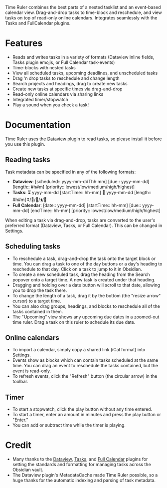 Time Ruler combines the best parts of a nested tasklist and an event-based calendar view. Drag-and-drop tasks to time-block and reschedule, and view tasks on top of read-only online calendars. Integrates seamlessly with the Tasks and FullCalendar plugins.

# Features
- Reads and writes tasks in a variety of formats (Dataview inline fields, Tasks plugin emojis, or Full Calendar task-events)
- Time-blocks with nested tasks
- View all scheduled tasks, upcoming deadlines, and unscheduled tasks
- Drag 'n drop tasks to reschedule and change length
- Search projects and headings, drag to create new tasks
- Create new tasks at specific times via drag-and-drop
- Read-only online calendars via sharing links
- Integrated timer/stopwatch
- Play a sound when you check a task!

# Documentation
Time Ruler uses the [Dataview](obsidian://show-plugin?id=dataview) plugin to read tasks, so please install it before you use this plugin.

## Reading tasks
Task metadata can be specified in any of the following formats:
- **Dataview**: [scheduled:: yyyy-mm-ddThh:mm]   [due:: yyyy-mm-dd]  [length:: \#h\#m]  [priority:: lowest/low/medium/high/highest]
- **Tasks**: ⏳ yyyy-mm-dd [startTime:: hh-mm]  📅 yyyy-mm-dd  [length:: \#h\#m] ⏬/🔽/🔼/⏫/🔺
- **Full Calendar**: [date:: yyyy-mm-dd]  [startTime:: hh-mm]  [due:: yyyy-mm-dd]  [endTime:: hh-mm] 
 [priority:: lowest/low/medium/high/highest]

When editing a task via drag-and-drop, tasks are converted to the user's preferred format (Dataview, Tasks, or Full Calendar). This can be changed in Settings.

## Scheduling tasks
- To reschedule a task, drag-and-drop the task onto the target block or time. You can drag a task to one of the day buttons or a day's heading to reschedule to that day. Click on a task to jump to it in Obsidian.
- To create a new scheduled task, drag the heading from the Search popover onto a target time. A new task is created under that heading.
- Dragging and holding over a date button will scroll to that date, allowing you to drop the task there.
- To change the length of a task, drag it by the bottom (the "resize arrow" cursor) to a target time.
- You can also drag groups, headings, and blocks to reschedule all of the tasks contained in them.
- The "Upcoming" view shows any upcoming due dates in a zoomed-out time ruler. Drag a task on this ruler to schedule its due date.

## Online calendars
- To import a calendar, simply copy a shared link (iCal format) into Settings.
- Events show as blocks which can contain tasks scheduled at the same time. You can drag an event to reschedule the tasks contained, but the event is read-only. 
- To refresh events, click the "Refresh" button (the circular arrow) in the toolbar.

## Timer
- To start a stopwatch, click the play button without any time entered.
- To start a timer, enter an amount in minutes and press the play button or "Enter."
- You can add or subtract time while the timer is playing. 

# Credit
- Many thanks to the [Dataview](obsidian://show-plugin?id=dataview), [Tasks](obsidian://show-plugin?id=obsidian-tasks-plugin), and [Full Calendar](obsidian://show-plugin?id=obsidian-full-calendar) plugins for setting the standards and formatting for managing tasks across the Obsidian vault.
- The Dataview plugin's MetadataCache made Time Ruler possible, so a huge thanks for the automatic indexing and parsing of task metadata.
